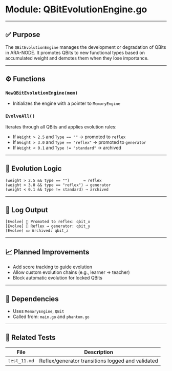 # Module: QBitEvolutionEngine.go

---

## ✅ Purpose

The `QBitEvolutionEngine` manages the development or degradation of QBits in ARA-NODE. It promotes QBits to new functional types based on accumulated weight and demotes them when they lose importance.

---

## ⚙️ Functions

### `NewQBitEvolutionEngine(mem)`

* Initializes the engine with a pointer to `MemoryEngine`

### `EvolveAll()`

Iterates through all QBits and applies evolution rules:

* If `Weight > 2.5` and `Type == ""` → promoted to `reflex`
* If `Weight > 3.0` and `Type == "reflex"` → promoted to `generator`
* If `Weight < 0.1` and `Type != "standard"` → archived

---

## 🔄 Evolution Logic

```text
(weight > 2.5 && type == "")      → reflex
(weight > 3.0 && type == "reflex") → generator
(weight < 0.1 && type != standard) → archived
```

---

## 💬 Log Output

```text
[Evolve] 🌱 Promoted to reflex: qbit_x
[Evolve] 🔁 Reflex → generator: qbit_y
[Evolve] 💤 Archived: qbit_z
```

---

## 📈 Planned Improvements

* Add score tracking to guide evolution
* Allow custom evolution chains (e.g., learner → teacher)
* Block automatic evolution for locked QBits

---

## 📂 Dependencies

* Uses `MemoryEngine`, `QBit`
* Called from: `main.go` and `phantom.go`

---

## 🧪 Related Tests

| File         | Description                                       |
| ------------ | ------------------------------------------------- |
| `test_11.md` | Reflex/generator transitions logged and validated |
